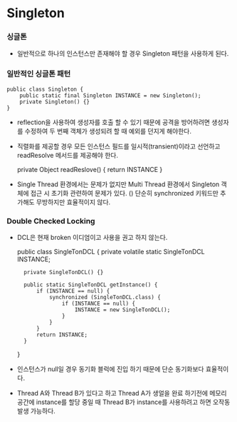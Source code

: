 # Singleton

### 싱글톤

* 일반적으로 하나의 인스턴스만 존재해야 할 경우 Singleton 패턴을 사용하게 된다.

### 일반적인 싱글톤 패턴

	public class Singleton {
		public static final Singleton INSTANCE = new Singleton();
		private Singleton() {}
	}
	
* reflection을 사용하여 생성자를 호출 할 수 있기 때문에 공격을 방어하려면 생성자를 수정하여 두 번째 객체가 생성되려 할 때 예외를 던지게 해야한다.
* 직렬화를 제공할 경우 모든 인스턴스 필드를 일시적(transient)이라고 선언하고 readResolve 메서드를 제공해야 한다.

	private Object readReslove() {
		return INSTANCE
	}

* Single Thread 환경에서는 문제가 없지만 Multi Thread 환경에서 Singleton 객체에 접근 시 초기화 관련하여 문제가 있다. 
()
단순히 synchronized 키워드만 추가해도 무방하지만 효율적이지 않다.

### Double Checked Locking

* DCL은 현재 broken 이디엄이고 사용을 권고 하지 않는다.

	public class SingleTonDCL {
		private volatile static SingleTonDCL INSTANCE;
	
		private SingleTonDCL() {}
	
		public static SingleTonDCL getInstance() {
			if (INSTANCE == null) {
				synchronized (SingleTonDCL.class) {
					if (INSTANCE == null) {
						INSTANCE = new SingleTonDCL();
					}
				}
			}
			return INSTANCE;
		}
	}
	
* 인스턴스가 null일 경우 동기화 블럭에 진입 하기 때문에 단순 동기화보다 효율적이다.
* Thread A와 Thread B가 있다고 하고 Thread A가 생얼을 완료 하기전에 메모리 공간에 instance를 할당 중일 때 Thread B가 instance를 사용하려고 하면 오작동 발생 가능하다.